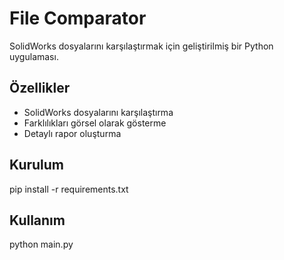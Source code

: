 # File Comparator

SolidWorks dosyalarını karşılaştırmak için geliştirilmiş bir Python uygulaması.

## Özellikler
- SolidWorks dosyalarını karşılaştırma
- Farklılıkları görsel olarak gösterme
- Detaylı rapor oluşturma

## Kurulum
pip install -r requirements.txt

## Kullanım
python main.py